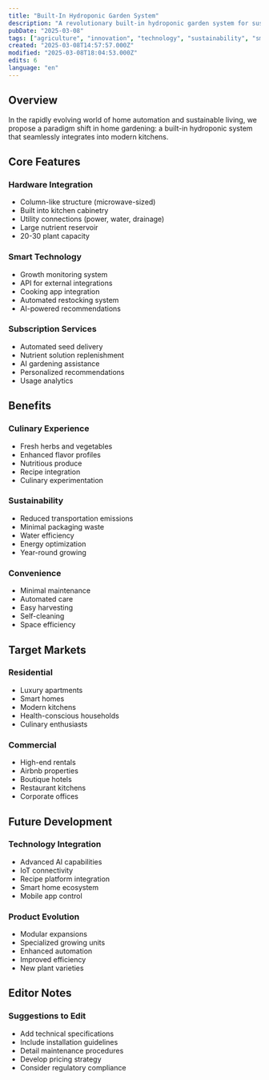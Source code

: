 ```yaml
---
title: "Built-In Hydroponic Garden System"
description: "A revolutionary built-in hydroponic garden system for sustainable home cultivation with smart technology and AI-driven features"
pubDate: "2025-03-08"
tags: ["agriculture", "innovation", "technology", "sustainability", "smart-home"]
created: "2025-03-08T14:57:57.000Z"
modified: "2025-03-08T18:04:53.000Z"
edits: 6
language: "en"
---
```


## Overview
In the rapidly evolving world of home automation and sustainable living, we propose a paradigm shift in home gardening: a built-in hydroponic system that seamlessly integrates into modern kitchens.

## Core Features

### Hardware Integration
- Column-like structure (microwave-sized)
- Built into kitchen cabinetry
- Utility connections (power, water, drainage)
- Large nutrient reservoir
- 20-30 plant capacity

### Smart Technology
- Growth monitoring system
- API for external integrations
- Cooking app integration
- Automated restocking system
- AI-powered recommendations

### Subscription Services
- Automated seed delivery
- Nutrient solution replenishment
- AI gardening assistance
- Personalized recommendations
- Usage analytics

## Benefits

### Culinary Experience
- Fresh herbs and vegetables
- Enhanced flavor profiles
- Nutritious produce
- Recipe integration
- Culinary experimentation

### Sustainability
- Reduced transportation emissions
- Minimal packaging waste
- Water efficiency
- Energy optimization
- Year-round growing

### Convenience
- Minimal maintenance
- Automated care
- Easy harvesting
- Self-cleaning
- Space efficiency

## Target Markets

### Residential
- Luxury apartments
- Smart homes
- Modern kitchens
- Health-conscious households
- Culinary enthusiasts

### Commercial
- High-end rentals
- Airbnb properties
- Boutique hotels
- Restaurant kitchens
- Corporate offices

## Future Development

### Technology Integration
- Advanced AI capabilities
- IoT connectivity
- Recipe platform integration
- Smart home ecosystem
- Mobile app control

### Product Evolution
- Modular expansions
- Specialized growing units
- Enhanced automation
- Improved efficiency
- New plant varieties

## Editor Notes

### Suggestions to Edit
- Add technical specifications
- Include installation guidelines
- Detail maintenance procedures
- Develop pricing strategy
- Consider regulatory compliance
